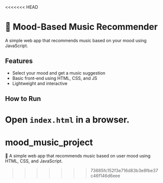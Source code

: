 <<<<<<< HEAD
# 🎵 Mood-Based Music Recommender

A simple web app that recommends music based on your mood using JavaScript.

## Features
- Select your mood and get a music suggestion
- Basic front-end using HTML, CSS, and JS
- Lightweight and interactive

## How to Run
Open `index.html` in a browser.
=======
# mood_music_project
🎵 A simple web app that recommends music based on user mood using HTML, CSS, and JavaScript.
>>>>>>> 73685fc152f3e716d83b3e8fbe37c46f146d6eee
